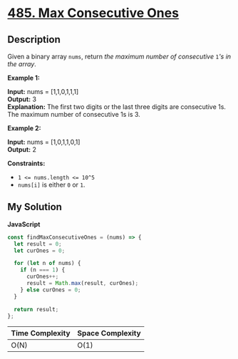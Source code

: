 # [485. Max Consecutive Ones](https://leetcode.com/problems/max-consecutive-ones)

## Description

Given a binary array `nums`, return _the maximum number of consecutive_ `1`_'s in the array_.

**Example 1:**

**Input:** nums = \[1,1,0,1,1,1\]  
**Output:** 3  
**Explanation:** The first two digits or the last three digits are consecutive 1s. The maximum number of consecutive 1s is 3.

**Example 2:**

**Input:** nums = \[1,0,1,1,0,1\]  
**Output:** 2

**Constraints:**

- `1 <= nums.length <= 10^5`
- `nums[i]` is either `0` or `1`.

## My Solution

**JavaScript**

```js
const findMaxConsecutiveOnes = (nums) => {
  let result = 0;
  let curOnes = 0;

  for (let n of nums) {
    if (n === 1) {
      curOnes++;
      result = Math.max(result, curOnes);
    } else curOnes = 0;
  }

  return result;
};
```

| Time Complexity | Space Complexity |
| --------------- | ---------------- |
| O(N)            | O(1)             |
